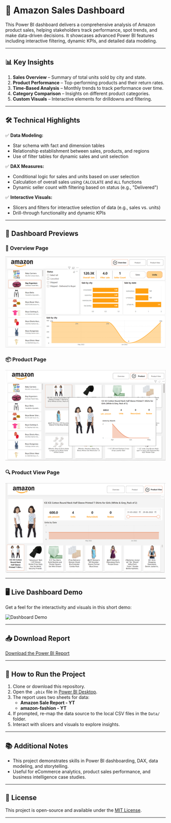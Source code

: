 # 🛒 Amazon Sales Dashboard

This Power BI dashboard delivers a comprehensive analysis of Amazon product sales, helping stakeholders track performance, spot trends, and make data-driven decisions. It showcases advanced Power BI features including interactive filtering, dynamic KPIs, and detailed data modeling.

---

## 📊 **Key Insights**

1. **Sales Overview** – Summary of total units sold by city and state.
2. **Product Performance** – Top-performing products and their return rates.
3. **Time-Based Analysis** – Monthly trends to track performance over time.
4. **Category Comparison** – Insights on different product categories.
5. **Custom Visuals** – Interactive elements for drilldowns and filtering.

---

## 🛠️ **Technical Highlights**

✅ **Data Modeling:**  
   - Star schema with fact and dimension tables  
   - Relationship establishment between sales, products, and regions  
   - Use of filter tables for dynamic sales and unit selection

✅ **DAX Measures:**  
   - Conditional logic for sales and units based on user selection  
   - Calculation of overall sales using `CALCULATE` and `ALL` functions  
   - Dynamic seller count with filtering based on status (e.g., "Delivered")

✅ **Interactive Visuals:**  
   - Slicers and filters for interactive selection of data (e.g., sales vs. units)  
   - Drill-through functionality and dynamic KPIs

---

## 📸 **Dashboard Previews**

### 🧾 Overview Page

![Overview](./Assets/Overview.png)

### 📦 Product Page

![Product](./Assets/Product.png)

### 🔍 Product View Page

![Product View](./Assets/Product_view.png)

---

## 🖥️ **Live Dashboard Demo**

Get a feel for the interactivity and visuals in this short demo:

![Dashboard Demo](./Images/Amazon.gif)

---

## 📥 **Download Report**
[Download the Power BI Report](./Report/Amazon_file.pbix)

---

## 🚀 **How to Run the Project**

1. Clone or download this repository.
2. Open the `.pbix` file in [Power BI Desktop](https://powerbi.microsoft.com/desktop).
3. The report uses two sheets for data:  
   - **Amazon Sale Report - YT**
   - **amazon-fashion - YT**
4. If prompted, re-map the data source to the local CSV files in the `Data/` folder.
5. Interact with slicers and visuals to explore insights.

---

## 📚 **Additional Notes**

- This project demonstrates skills in Power BI dashboarding, DAX, data modeling, and storytelling.
- Useful for eCommerce analytics, product sales performance, and business intelligence case studies.

---

## 📄 **License**

This project is open-source and available under the [MIT License](./LICENSE).

---
